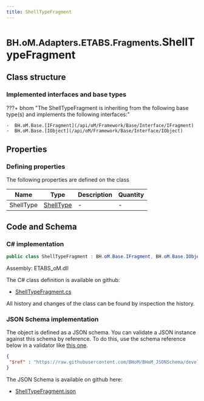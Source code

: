 ```yaml
---
title: ShellTypeFragment
---
```


# <small>BH.oM.Adapters.ETABS.Fragments.</small>**ShellTypeFragment**



## Class structure

### Implemented interfaces and base types

???+ bhom "The ShellTypeFragment is inheriting from the following base type(s) and implements the following interfaces:"

    -  BH.oM.Base.[IFragment](/api/oM/Framework/Base/Interface/IFragment)
    -  BH.oM.Base.[IObject](/api/oM/Framework/Base/Interface/IObject)


## Properties



### Defining properties

The following properties are defined on the class

| Name             | Type             | Description      | Quantity         |
|------------------|------------------|------------------|------------------|
| ShellType | [ShellType](/api/oM/Adapter/Adapters/ETABS/Enums/ShellType) | - | - |


## Code and Schema

### C# implementation

``` C# title="C#"
public class ShellTypeFragment : BH.oM.Base.IFragment, BH.oM.Base.IObject
```

Assembly: ETABS_oM.dll

The C# class definition is available on github:

- [ShellTypeFragment.cs](https://github.com/BHoM/ETABS_Toolkit/blob/develop/ETABS_oM/Fragments\ShellTypeFragment.cs)

All history and changes of the class can be found by inspection the history.
### JSON Schema implementation

The object is defined as a JSON schema. You can validate a JSON instance against this schema by reference. To do this, use the schema reference below in a validator like [this one](https://www.jsonschemavalidator.net/).

``` json title="JSON Schema"
{
 "$ref" : "https://raw.githubusercontent.com/BHoM/BHoM_JSONSchema/develop/ETABS_oM/Fragments/ShellTypeFragment.json"
}
```

The JSON Schema is available on github here:

- [ShellTypeFragment.json](https://github.com/BHoM/BHoM_JSONSchema/blob/develop/ETABS_oM/Fragments/ShellTypeFragment.json)
